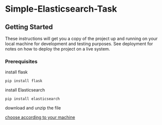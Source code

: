 # Simple-Elasticsearch-Task

## Getting Started

These instructions will get you a copy of the project up and running on your local machine for development and testing purposes. See deployment for notes on how to deploy the project on a live system.

### Prerequisites
install flask 

```
pip install flask
```

install Elasticsearch
```
pip install elasticsearch
```
download and unzip the file

[choose according to your machine](https://www.elastic.co/downloads/elasticsearch)




